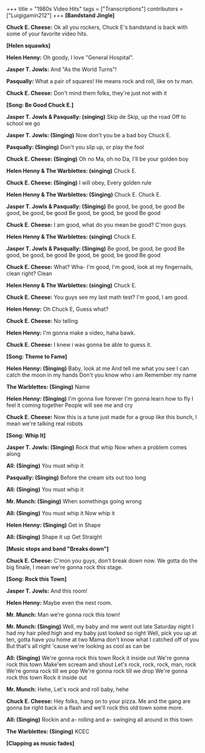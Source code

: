 +++
title = "1980s Video Hits"
tags = ["Transcriptions"]
contributors = ["Luigigamin212"]
+++
**[Bandstand Jingle]**

**Chuck E. Cheese:**
Ok all you rockers, Chuck E's bandstand is back with some of your favorite video hits.

**[Helen squawks]**

**Helen Henny:**
Oh goody, I love "General Hospital".

**Jasper T. Jowls:**
And "As the World Turns"!

**Pasqually:**
What a pair of squares! He means rock and roll, like on tv man.

**Chuck E. Cheese:**
Don't mind them folks, they're just not with it

**[Song: Be Good Chuck E.]**

**Jasper T. Jowls & Pasqually: (singing)**
Skip de Skip, up the road
Off to school we go

**Jasper T. Jowls: (Singing)**
Now don't you be a bad boy Chuck E.

**Pasqually: (Singing)**
Don't you slip up, or play the fool

**Chuck E. Cheese: (Singing)**
Oh no Ma, oh no Da, I'll be your golden boy

**Helen Henny & The Warblettes: (singing)**
Chuck E.

**Chuck E. Cheese: (Singing)**
I will obey, Every golden rule

**Helen Henny & The Warblettes: (Singing)**
Chuck E.
Chuck E.

**Jasper T. Jowls & Pasqually: (Singing)**
Be good, be good, be good
Be good, be good, be good
Be good, be good, be good
Be good

**Chuck E. Cheese:**
I am good, what do you mean be good? C'mon guys.

**Helen Henny & The Warblettes: (singing)**
Chuck E.

**Jasper T. Jowls & Pasqually: (Singing)**
Be good, be good, be good
Be good, be good, be good
Be good, be good, be good
Be good

**Chuck E. Cheese:**
What? Wha- I'm good, I'm good, look at my fingernails, clean right? Clean

**Helen Henny & The Warblettes: (singing)**
Chuck E.

**Chuck E. Cheese:**
You guys see my last math test? I'm good, I am good.

**Helen Henny:**
Oh Chuck E, Guess what?

**Chuck E. Cheese:**
No telling

**Helen Henny:**
I'm gonna make a video, haha bawk.

**Chuck E. Cheese:**
I knew i was gonna be able to guess it.

**[Song: Theme to Fame]**

**Helen Henny: (Singing)**
Baby, look at me
And tell me what you see
I can catch the moon in my hands
Don't you know who i am
Remember my name

**The Warblettes: (Singing)**
Name

**Helen Henny: (Singing)**
I'm gonna live forever
I'm gonna learn how to fly
I feel it coming together
People will see me and cry

**Chuck E. Cheese:**
Now this is a tune just made for a group like this bunch, I mean we're talking real robots

**[Song: Whip It]**

**Jasper T. Jowls: (Singing)**
Rock that whip
Now when a problem comes along

**All: (Singing)**
You must whip it

**Pasqually: (Singing)**
Before the cream sits out too long

**All: (Singing)**
You must whip it

**Mr. Munch: (Singing)**
When somethings going wrong

**All: (Singing)**
You must whip it
Now whip it

**Helen Henny: (Singing)**
Get in Shape

**All: (Singing)**
Shape it up
Get Straight

**[Music stops and band "Breaks down"]**

**Chuck E. Cheese:**
C'mon you guys, don't break down now. We gotta do the big finale, I mean we're gonna rock this stage.

**[Song: Rock this Town]**

**Jasper T. Jowls:**
And this room!

**Helen Henny:**
Maybe even the next room.

**Mr. Munch:**
Man we're gonna rock this town!

**Mr. Munch: (Singing)**
Well, my baby and me went out late Saturday night
I had my hair piled high and my baby just looked so right
Well, pick you up at ten, gotta have you home at two
Mama don't know what I catched off of you
But that's all right 'cause we're looking as cool as can be

**All: (Singing)**
We're gonna rock this town
Rock it inside out
We're gonna rock this town
Make'em scream and shout
Let's rock, rock, rock, man, rock
We're gonna rock till we pop
We're gonna rock till we drop
We're gonna rock this town
Rock it inside out

**Mr. Munch:**
Hehe, Let's rock and roll baby, hehe

**Chuck E. Cheese:**
Hey folks, hang on to your pizza. Me and the gang are gonna be right back in a flash and we'll rock this old town some more.

**All: (Singing)**
Rockin and a- rolling and a- swinging all around in this town

**The Warblettes: (Singing)**
KCEC

**[Clapping as music fades]**
